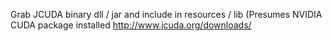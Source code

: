 
Grab JCUDA binary dll / jar and include in resources / lib
(Presumes NVIDIA CUDA package installed
http://www.jcuda.org/downloads/

